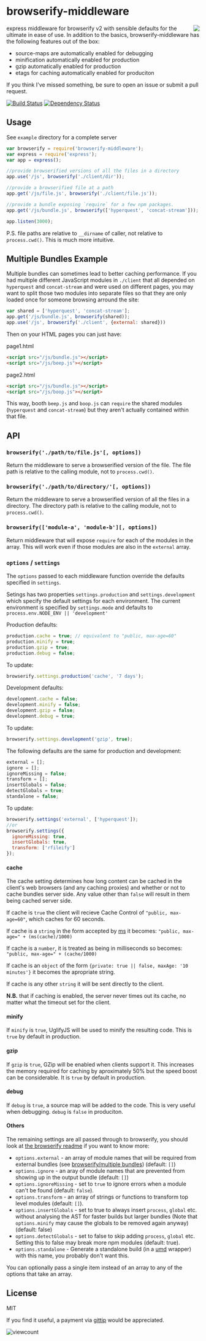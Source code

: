 # browserify-middleware

<img src="http://i.imgur.com/6cyfaYS.png" align="right" />

express middleware for browserify v2 with sensible defaults for the ultimate in ease of use.  In addition to the basics, browserify-middleware has the following features out of the box:

 - source-maps are automatically enabled for debugging
 - minification automatically enabled for production
 - gzip automatically enabled for production
 - etags for caching automatically enabled for produciton

If you think I've missed something, be sure to open an issue or submit a pull request.

[![Build Status](https://travis-ci.org/ForbesLindesay/browserify-middleware.png?branch=master)](https://travis-ci.org/ForbesLindesay/browserify-middleware)
[![Dependency Status](https://gemnasium.com/ForbesLindesay/browserify-middleware.png)](https://gemnasium.com/ForbesLindesay/browserify-middleware)

## Usage

See `example` directory for a complete server

```javascript
var browserify = require('browserify-middleware');
var express = require('express');
var app = express();

//provide browserified versions of all the files in a directory
app.use('/js', browserify('./client/dir'));

//provide a browserified file at a path
app.get('/js/file.js', browserify('./client/file.js'));

//provide a bundle exposing `require` for a few npm packages.
app.get('/js/bundle.js', browserify(['hyperquest', 'concat-stream']));

app.listen(3000);
```

P.S. file paths are relative to `__dirname` of caller, not relative to `process.cwd()`.  This is much more intuitive.

## Multiple Bundles Example

Multiple bundles can sometimes lead to better caching performance.  If you had multiple different JavaScript modules in `./client` that all depended on `hyperquest` and `concat-stream` and were used on different pages, you may want to split those two modules into separate files so that they are only loaded once for someone browsing arround the site:

```javascript
var shared = ['hyperquest', 'concat-stream'];
app.get('/js/bundle.js', browserify(shared));
app.use('/js', browserify('./client', {external: shared}))
```

Then on your HTML pages you can just have:

page1.html
```html
<script src="/js/bundle.js"></script>
<script src="/js/beep.js"></script>
```

page2.html
```html
<script src="/js/bundle.js"></script>
<script src="/js/boop.js"></script>
```

This way, booth `beep.js` and `boop.js` can `require` the shared modules (`hyperquest` and `concat-stream`) but they aren't actually contained within that file.

## API

### `browserify('./path/to/file.js'[, options])`

Return the middleware to serve a browserified version of the file.  The file path is relative to the calling module, not to `process.cwd()`.

### `browserify('./path/to/directory/'[, options])`

Return the middleware to serve a browserified version of all the files in a directory.  The directory path is relative to the calling module, not to `process.cwd()`.

### `browserify(['module-a', 'module-b'][, options])`

Return middleware that will expose `require` for each of the modules in the array.  This will work even if those modules are also in the `external` array.

### `options` / `settings`

The `options` passed to each middleware function override the defaults specified in `settings`.

Setings has two properties `settings.production` and `settings.development` which specify the default settings for each environment.  The current environment is specified by `settings.mode` and defaults to `process.env.NODE_ENV || 'development'`

Production defaults:

```javascript
production.cache = true; // equivalent to "public, max-age=60"
production.minify = true;
production.gzip = true;
production.debug = false;
```

To update:

```javascript
browserify.settings.production('cache', '7 days');
```

Development defaults:

```javascript
development.cache = false;
development.minify = false;
development.gzip = false;
development.debug = true;
```

To update:

```javascript
browserify.settings.development('gzip', true);
```

The following defaults are the same for production and development:

```javascript
external = [];
ignore = [];
ignoreMissing = false;
transform = [];
insertGlobals = false;
detectGlobals = true;
standalone = false;
```

To update:

```javascript
browserify.settings('external', ['hyperquest']);
//or
browserify.settings({
  ignoreMissing: true,
  insertGlobals: true,
  transform: ['rfileify']
});
```

#### cache

The cache setting determines how long content can be cached in the client's web browsers (and any caching proxies) and whether or not to cache bundles server side.  Any value other than `false` will result in them being cached server side.

If cache is `true` the client will recieve Cache Control of `"public, max-age=60"`, which caches for 60 seconds.

If cache is a `string` in the form accepted by [ms](https://npmjs.org/package/ms) it becomes: `"public, max-age=" + (ms(cache)/1000)`

If cache is a `number`, it is treated as being in milliseconds so becomes: `"public, max-age=" + (cache/1000)`

If cache is an `object` of the form `{private: true || false, maxAge: '10 minutes'}` it becomes the apropriate string.

If cache is any other `string` it will be sent directly to the client.

**N.B.** that if caching is enabled, the server never times out its cache, no matter what the timeout set for the client.

#### minify

If `minify` is `true`, UglifyJS will be used to minify the resulting code.  This is `true` by default in production.

#### gzip

If `gzip` is `true`, GZip will be enabled when clients support it.  This increases the memory required for caching by aproximately 50% but the speed boost can be considerable.  It is `true` by default in production.

#### debug

If `debug` is `true`, a source map will be added to the code.  This is very useful when debugging.  `debug` is `false` in produciton.

#### Others

The remaining settings are all passed through to browserify, you should look at [the browserify readme](https://github.com/substack/node-browserify) if you want to know more:

- `options.external` - an array of module names that will be required from external bundles (see [browserify/multiple bundles](https://github.com/substack/node-browserify#multiple-bundles)) (default: `[]`)
- `options.ignore` - an aray of module names that are prevented from showing up in the output bundle (default: `[]`)
- `options.ignoreMissing` - set to `true` to ignore errors when a module can't be found (default: `false`).
- `options.transform` - an array of strings or functions to transform top level modules (default: `[]`).
- `options.insertGlobals` - set to true to always insert `process`, `global` etc. without analysing the AST for faster builds but larger bundles (Note that `options.minify` may cause the globals to be removed again anyway) (default: false)
- `options.detectGlobals` - set to false to skip adding `process`, `global` etc.  Setting this to false may break more npm modules (default: true).
- `options.standalone` - Generate a standalone build (in a [umd](https://github.com/ForbesLindesay/umd) wrapper) with this name, you probably don't want this.

You can optionally pass a single item instead of an array to any of the options that take an array.

## License

  MIT
  
  If you find it useful, a payment via [gittip](https://www.gittip.com/ForbesLindesay) would be appreciated.

![viewcount](https://viewcount.jepso.com/count/ForbesLindesay/browserify-middleware.png)